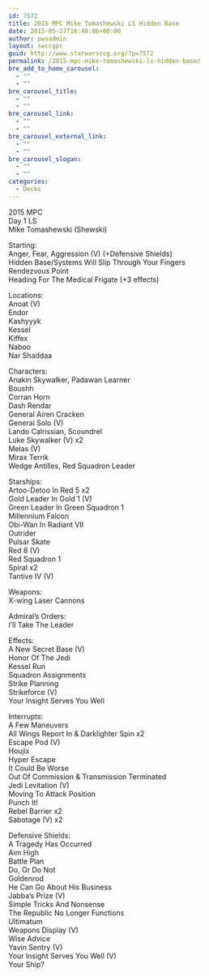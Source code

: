 ```yaml
---
id: 7572
title: 2015 MPC Mike Tomashewski LS Hidden Base
date: 2015-05-27T16:48:06+00:00
author: pwsadmin
layout: swccgpc
guid: http://www.starwarsccg.org/?p=7572
permalink: /2015-mpc-mike-tomashewski-ls-hidden-base/
bre_add_to_home_carousel:
  - ""
  - ""
bre_carousel_title:
  - ""
  - ""
bre_carousel_link:
  - ""
  - ""
bre_carousel_external_link:
  - ""
  - ""
bre_carousel_slogan:
  - ""
  - ""
categories:
  - Decks
---
```

2015 MPC  
Day 1 LS  
Mike Tomashewski (Shewski)

Starting:  
Anger, Fear, Aggression (V) (+Defensive Shields)  
Hidden Base/Systems Will Slip Through Your Fingers  
Rendezvous Point  
Heading For The Medical Frigate (+3 effects)

Locations:  
Anoat (V)  
Endor  
Kashyyyk  
Kessel  
Kiffex  
Naboo  
Nar Shaddaa

Characters:  
Anakin Skywalker, Padawan Learner  
Boushh  
Corran Horn  
Dash Rendar  
General Airen Cracken  
General Solo (V)  
Lando Calrissian, Scoundrel  
Luke Skywalker (V) x2  
Melas (V)  
Mirax Terrik  
Wedge Antilles, Red Squadron Leader

Starships:  
Artoo-Detoo In Red 5 x2  
Gold Leader In Gold 1 (V)  
Green Leader In Green Squadron 1  
Millennium Falcon  
Obi-Wan In Radiant VII  
Outrider  
Pulsar Skate  
Red 8 (V)  
Red Squadron 1  
Spiral x2  
Tantive IV (V)

Weapons:  
X-wing Laser Cannons

Admiral&#8217;s Orders:  
I&#8217;ll Take The Leader

Effects:  
A New Secret Base (V)  
Honor Of The Jedi  
Kessel Run  
Squadron Assignments  
Strike Planning  
Strikeforce (V)  
Your Insight Serves You Well

Interrupts:  
A Few Maneuvers  
All Wings Report In & Darklighter Spin x2  
Escape Pod (V)  
Houjix  
Hyper Escape  
It Could Be Worse  
Out Of Commission & Transmission Terminated  
Jedi Levitation (V)  
Moving To Attack Position  
Punch It!  
Rebel Barrier x2  
Sabotage (V) x2

Defensive Shields:  
A Tragedy Has Occurred  
Aim High  
Battle Plan  
Do, Or Do Not  
Goldenrod  
He Can Go About His Business  
Jabba&#8217;s Prize (V)  
Simple Tricks And Nonsense  
The Republic No Longer Functions  
Ultimatum  
Weapons Display (V)  
Wise Advice  
Yavin Sentry (V)  
Your Insight Serves You Well (V)  
Your Ship?